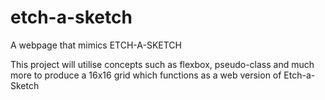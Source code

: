 # etch-a-sketch
A webpage that mimics ETCH-A-SKETCH  

This project will utilise concepts such as flexbox, pseudo-class and much more to produce a 16x16 grid which functions as a web version of Etch-a-Sketch
